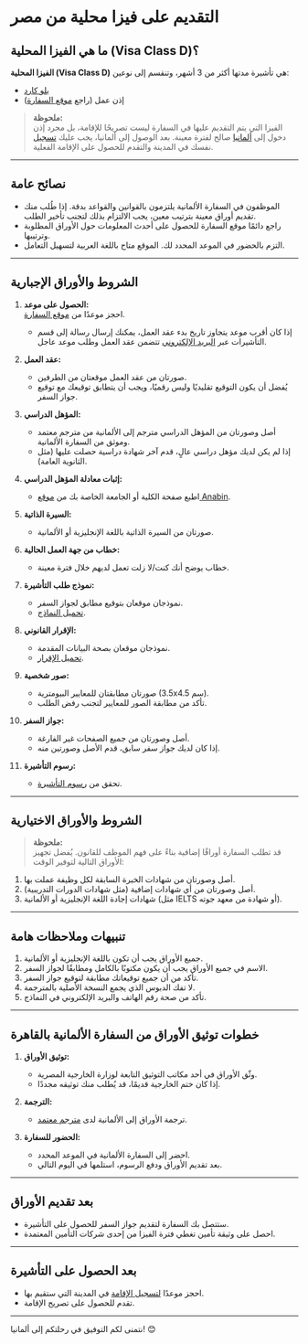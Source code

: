 # التقديم على فيزا محلية من مصر

## ما هي الفيزا المحلية (Visa Class D)؟

**الفيزا المحلية (Visa Class D)** هي تأشيرة مدتها أكثر من 3 أشهر، وتنقسم إلى نوعين:  
- [بلو كارد](/بلو_كارد "wikilink")  
- إذن عمل (راجع [موقع السفارة](http://www.kairo.diplo.de/Vertretung/kairo/ar/07__neu/__Allgemeine__Hinweise__zum__nationalen__Visum.html))  

> **ملحوظة:**  
> الفيزا التي يتم التقديم عليها في السفارة ليست تصريحًا للإقامة، بل مجرد إذن دخول إلى [ألمانيا](/ألمانيا "wikilink") صالح لفترة معينة. بعد الوصول إلى ألمانيا، يجب عليك [تسجيل](/تسجيل_الوصول_إلي_ألمانيا "wikilink") نفسك في المدينة والتقدم للحصول على الإقامة الفعلية.

---

## نصائح عامة

- الموظفون في السفارة الألمانية يلتزمون بالقوانين والقواعد بدقة. إذا طُلب منك تقديم أوراق معينة بترتيب معين، يجب الالتزام بذلك لتجنب تأخير الطلب.
- راجع دائمًا موقع السفارة للحصول على أحدث المعلومات حول الأوراق المطلوبة وترتيبها.
- التزم بالحضور في الموعد المحدد لك. الموقع متاح باللغة العربية لتسهيل التعامل.

---

## الشروط والأوراق الإجبارية

1. **الحصول على موعد:**  
   احجز موعدًا من [موقع السفارة](https://service2.diplo.de/rktermin/extern/choose_categoryList.do?locationCode=kair&realmId=702&request_locale=de).  
   - إذا كان أقرب موعد يتجاوز تاريخ بدء عقد العمل، يمكنك إرسال رسالة إلى قسم التأشيرات عبر [البريد الإلكتروني](mailto:visastelle@kair.diplo.de) تتضمن عقد العمل وطلب موعد عاجل.

2. **عقد العمل:**  
   - صورتان من عقد العمل موقعتان من الطرفين.  
   - يُفضل أن يكون التوقيع تقليديًا وليس رقميًا، ويجب أن يتطابق توقيعك مع توقيع جواز السفر.

3. **المؤهل الدراسي:**  
   - أصل وصورتان من المؤهل الدراسي مترجم إلى الألمانية من مترجم معتمد وموثق من السفارة الألمانية.  
   - إذا لم يكن لديك مؤهل دراسي عالٍ، قدم آخر شهادة دراسية حصلت عليها (مثل الثانوية العامة).

4. **إثبات معادلة المؤهل الدراسي:**  
   - اطبع صفحة الكلية أو الجامعة الخاصة بك من [موقع Anabin](http://anabin.kmk.org/anabin.html).

5. **السيرة الذاتية:**  
   - صورتان من السيرة الذاتية باللغة الإنجليزية أو الألمانية.

6. **خطاب من جهة العمل الحالية:**  
   - خطاب يوضح أنك كنت/لا زلت تعمل لديهم خلال فترة معينة.

7. **نموذج طلب التأشيرة:**  
   - نموذجان موقعان بتوقيع مطابق لجواز السفر.  
   - [تحميل النماذج](http://www.kairo.diplo.de/Vertretung/kairo/ar/07__neu/__Allgemeine__Hinweise__zum__nationalen__Visum.html).

8. **الإقرار القانوني:**  
   - نموذجان موقعان بصحة البيانات المقدمة.  
   - [تحميل الإقرار](http://www.kairo.diplo.de/Vertretung/kairo/ar/07__neu/__Allgemeine__Hinweise__zum__nationalen__Visum.html).

9. **صور شخصية:**  
   - صورتان مطابقتان للمعايير البيومترية (3.5x4.5 سم).  
   - تأكد من مطابقة الصور للمعايير لتجنب رفض الطلب.

10. **جواز السفر:**  
    - أصل وصورتان من جميع الصفحات غير الفارغة.  
    - إذا كان لديك جواز سفر سابق، قدم الأصل وصورتين منه.

11. **رسوم التأشيرة:**  
    - تحقق من [رسوم التأشيرة](http://www.kairo.diplo.de/Vertretung/kairo/ar/07__neu/__Visageb_C3_BChren.html).

---

## الشروط والأوراق الاختيارية

> **ملحوظة:**  
> قد تطلب السفارة أوراقًا إضافية بناءً على فهم الموظف للقانون. يُفضل تجهيز الأوراق التالية لتوفير الوقت:

1. أصل وصورتان من شهادات الخبرة السابقة لكل وظيفة عملت بها.
2. أصل وصورتان من أي شهادات إضافية (مثل شهادات الدورات التدريبية).
3. شهادات إجادة اللغة الإنجليزية أو الألمانية (مثل IELTS أو شهادة من معهد جوته).

---

## تنبيهات وملاحظات هامة

1. جميع الأوراق يجب أن تكون باللغة الإنجليزية أو الألمانية.
2. الاسم في جميع الأوراق يجب أن يكون مكتوبًا بالكامل ومطابقًا لجواز السفر.
3. تأكد من أن جميع توقيعاتك مطابقة لتوقيع جواز السفر.
4. لا تفك الدبوس الذي يجمع النسخة الأصلية بالمترجمة.
5. تأكد من صحة رقم الهاتف والبريد الإلكتروني في النماذج.

---

## خطوات توثيق الأوراق من السفارة الألمانية بالقاهرة

1. **توثيق الأوراق:**  
   - وثّق الأوراق في أحد مكاتب التوثيق التابعة لوزارة الخارجية المصرية.  
   - إذا كان ختم الخارجية قديمًا، قد يُطلب منك توثيقه مجددًا.

2. **الترجمة:**  
   - ترجمة الأوراق إلى الألمانية لدى [مترجم معتمد](http://www.kairo.diplo.de/Vertretung/kairo/ar/15/Beglaubigungen__Bescheinigungen__Legalisierungen.html).

3. **الحضور للسفارة:**  
   - احضر إلى السفارة الألمانية في الموعد المحدد.  
   - بعد تقديم الأوراق ودفع الرسوم، استلمها في اليوم التالي.

---

## بعد تقديم الأوراق

- ستتصل بك السفارة لتقديم جواز السفر للحصول على التأشيرة.  
- احصل على وثيقة تأمين تغطي فترة الفيزا من إحدى شركات التأمين المعتمدة.

---

## بعد الحصول على التأشيرة

- احجز موعدًا [لتسجيل الإقامة](http://egyptians-in-germany.de/%D8%AA%D8%B3%D8%AC%D9%8A%D9%84_%D8%A7%D9%84%D9%88%D8%B5%D9%88%D9%84_%D8%A5%D9%84%D9%8A_%D8%A3%D9%84%D9%85%D8%A7%D9%86%D9%8A%D8%A7) في المدينة التي ستقيم بها.  
- تقدم للحصول على تصريح الإقامة.

---

نتمنى لكم التوفيق في رحلتكم إلى ألمانيا! 😊